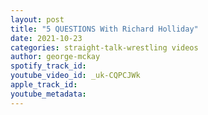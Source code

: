 ```yaml
---
layout: post
title: "5 QUESTIONS With Richard Holliday"
date: 2021-10-23
categories: straight-talk-wrestling videos
author: george-mckay
spotify_track_id: 
youtube_video_id: _uk-CQPCJWk
apple_track_id: 
youtube_metadata: 
---
```

